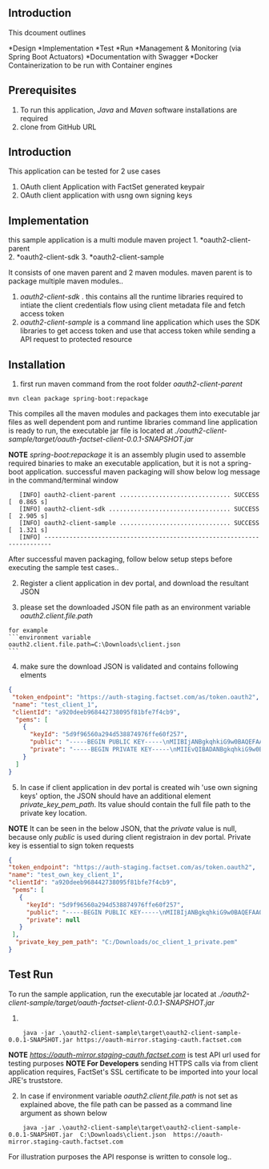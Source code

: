## Introduction
 This dcoument outlines 
 
*Design
*Implementation
*Test
*Run
*Management & Monitoring (via Spring Boot Actuators)
*Documentation with Swagger
*Docker Containerization to be run with Container engines

 
## Prerequisites
 1) To run this application, *Java* and *Maven* software installations are required
 2) clone from GitHub URL
 
## Introduction
 This application can be tested for 2 use cases
1. OAuth client Application with FactSet generated keypair
2. OAuth client  application with usng own signing keys

## Implementation
this sample application is a multi module maven project
	1. *oauth2-client-parent      
	2. *oauth2-client-sdk
	3. *oauth2-client-sample                                        

It consists of one maven parent and 2 maven modules. maven parent is  to package multiple maven modules..
1. *oauth2-client-sdk* . this contains all the runtime libraries required to intiate the client credentials flow using client metadata file and fetch access token
2. *oauth2-client-sample* is a command line application which uses the SDK libraries to get access token and use that access token while sending a API request to protected resource

## Installation
  
 1. first run maven command from the root folder *oauth2-client-parent*
 
  ```maven
  mvn clean package spring-boot:repackage
 ```
  This compiles all the maven modules and packages them into executable jar files as well dependent pom and runtime libraries
  command line application is ready to run, the executable jar file is located at *./oauth2-client-sample/target/oauth-factset-client-0.0.1-SNAPSHOT.jar*

 **NOTE** *spring-boot:repackage* it is an assembly plugin used to assemble required binaries to make an executable application, but it is not a spring-boot application.
 successful maven packaging will show below log message in the command/terminal window
 ````maven log
	[INFO] oauth2-client-parent ............................... SUCCESS [  0.865 s]
	[INFO] oauth2-client-sdk .................................. SUCCESS [  2.905 s]
	[INFO] oauth2-client-sample ............................... SUCCESS [  1.321 s]
	[INFO] ------------------------------------------------------------------------
````
After successful maven packaging, follow below setup steps before executing the sample test cases..
  
  2. Register a client application in dev portal, and download the resultant JSON
  
  3. please set the downloaded JSON file path as an environment variable *oauth2.client.file.path*
  
	for example
	```environment variable
	oauth2.client.file.path=C:\Downloads\client.json
	```
  4. make sure the download JSON is validated and contains following elments
  
```json
{
 "token_endpoint": "https://auth-staging.factset.com/as/token.oauth2",
 "name": "test_client_1",
 "clientId": "a920deeb968442738095f81bfe7f4cb9",
  "pems": [
    {
      "keyId": "5d9f96560a294d538874976ffe60f257",
      "public": "-----BEGIN PUBLIC KEY-----\nMIIBIjANBgkqhkiG9w0BAQEFAAOCAQ8AMIIBCgKCAQEAnilvVxPGaGSWejzD/QyE\n0gVcxn7kgsiCeVJyZheJ53HJWMgcCgaC2ywj7GDomsOiAYK2SrbVv7LzDmy16sl1\ntHXnX8OGPfcckgWqxE+mwaeneo4SY7a09Ae48fB4Faa5+9CcG2ppwOZo9tAO9n6G\nYusEj2ZsQROc2wnGIARUZ98bng9ZdnpaVMx1J2AsSy0W4uMMx7wt/dbVlXuiTGYW\nni/cztVvGC1VAsxDnN4nE5SFh6M86YYNC91e38U0UxBhDxuNncDV/AmfUyltRnpl\n8fOI8zJ5f1vNVZIbcWEkyyQelrev3CfCA23SUvFmgcPwCvVr+NOuUCfSTIw9p5TF\nCQIDAQAB\n-----END PUBLIC KEY-----\n",
      "private": "-----BEGIN PRIVATE KEY-----\nMIIEvQIBADANBgkqhkiG9w0BAQEFAASCBKcwggSjAgEAAoIBAQCeKW9XE8ZoZJZ6\nPMP9DITSBVzGfuSCyIJ5UnJmF4nncclYyBwKBoLbLCPsYOiaw6IBgrZKttW/svMO\nbLXqyXW0dedfw4Y99xySBarET6bBp6d6jhJjtrT0B7jx8HgVprn70JwbamnA5mj2\n0A72foZi6wSPZmxBE5zbCcYgBFRn3xueD1l2elpUzHUnYCxLLRbi4wzHvC391tWV\ne6JMZhaeL9zO1W8YLVUCzEOc3icTlIWHozzphg0L3V7fxTRTEGEPG42dwNX8CZ9T\nKW1GemXx84jzMnl/W81VkhtxYSTLJB6Wt6/cJ8IDbdJS8WaBw/AK9Wv4065QJ9JM\njD2nlMUJAgMBAAECggEABqYRQyTWq17HIJ5bUtDq6HVHQCTncEQDkBwSKQ6GQo96\n+lt3Kki5yYLig7ZTMOZWch/Pj/Z9p9Ba/Vk+kH8ljo+CSXlLtGEl91F7q0L57Jwi\nozlDtqNgmf2VHb6RHb/jg51yYoinp29ILE/0wRHyjkf46hpRJK8xYdfYV1I3RiJ+\nhV+zhBbe5yAqaKdskC8G6rwtxrSxkX03lj+pkheU8arkMadQDF49wZ3++11TQT0b\nKT6aoiWkN2ysftpdOpXkW3sCQSLCn7JP1pri/u23LMzieexYb0SrjCdnh6u8OPe/\nTaiO0D3nfxLeKbJtuu8LAC07u9TB7FbS/GjIkWS2zQKBgQD9V05Z8v7GoZ6mwqYq\nBQQPycQnWwFLPOi8lltvBLr7fSsOhFS/e45CFn4rvgJvCqQr6swkS72kgpfXrAua\n3MpimKZJrfL9ktBJY8Yi6FwXiAwkHTCmyf/wPl1yn+0e4iJdWD6FjpeG/4ooVTLI\n2i83b+rBlNbK1aJuv+XCKUm4ywKBgQCf0mUbyAXwQCKbHgdMvbIr0wxzO/7JRqoq\nJNQ0+bFUEST4PbmswskQJghYmog3qEQ4r4oTP//BjKCBk+mKInJStVULzGZCfEdo\n/ejDdk4O/jOoOOSE9/liK9a+pdkh0Hpvb1z3TrRmyJI+Dmpji3JYmMovonqKuqki\nNB37bjEC+wKBgQC97uyxBzr31EfLondNXYFUDOLg1pu7uqiKaveV3igJUCgttAyN\nmqZm6dIiHUxZz9KRknEGbTp60eXhLf1tV0bscKGK770TWzSJMSJlHWudwMPJd5D4\nGs2lYjxRKZFu6/7zmKsXGnaEIaWE44s1hk6L834/L8VxQIWNHpW04ZuBzQKBgFWY\nvYYvjt6put8RKh+zyWUnV5ewHjl2m1SO/QiSYqL/u6kohfU9Lap0dCvgN+x3NnKV\nsYG12Si0RJKhwYa2BDy/2ZjEFFCvdx+IPc3R4uSsyMXkEqAUn4AwsobRFIXDvo9I\nOaZKhNw3t/t8hQZjfQ5uZns0riT26/bhqt0qmx1ZAoGARGIK+eA69eIjEIaVFkZM\neXKz7wsjcPuCqbr/ELjdelP/djssMJkfXYo1JTS/6Cb1wR6B+5usU+nZrW1Eq6gg\n84W7Wnc/kbayMtNVhoqDuCOs4aL2pVvQg2HCFq+uTYsRXRSD59oOzvRKOX3jDx46\ncK7n4cyrYZQlabX3pccJ0cs=\n-----END PRIVATE KEY-----\n"
    }
  ]
}
```
 5. In case if client application in dev portal is created wih 'use own signing keys' option, the JSON should have an additional element 
 *private_key_pem_path*. Its value should contain the full file path to the private key location.
 
 **NOTE** It can be seen in the below JSON, that the *private* value is null, because only *public* is used during client registraion in dev portal. Private key is essential to sign token requests
 
 ```json
{
 "token_endpoint": "https://auth-staging.factset.com/as/token.oauth2",
 "name": "test_own_key_client_1",
 "clientId": "a920deeb968442738095f81bfe7f4cb9",
  "pems": [
    {
      "keyId": "5d9f96560a294d538874976ffe60f257",
      "public": "-----BEGIN PUBLIC KEY-----\nMIIBIjANBgkqhkiG9w0BAQEFAAOCAQ8AMIIBCgKCAQEAnilvVxPGaGSWejzD/QyE\n0gVcxn7kgsiCeVJyZheJ53HJWMgcCgaC2ywj7GDomsOiAYK2SrbVv7LzDmy16sl1\ntHXnX8OGPfcckgWqxE+mwaeneo4SY7a09Ae48fB4Faa5+9CcG2ppwOZo9tAO9n6G\nYusEj2ZsQROc2wnGIARUZ98bng9ZdnpaVMx1J2AsSy0W4uMMx7wt/dbVlXuiTGYW\nni/cztVvGC1VAsxDnN4nE5SFh6M86YYNC91e38U0UxBhDxuNncDV/AmfUyltRnpl\n8fOI8zJ5f1vNVZIbcWEkyyQelrev3CfCA23SUvFmgcPwCvVr+NOuUCfSTIw9p5TF\nCQIDAQAB\n-----END PUBLIC KEY-----\n",
	  "private": null
    }
  ],
   "private_key_pem_path": "C:/Downloads/oc_client_1_private.pem"
}
```

## Test Run
To run the sample application, run the executable jar located at *./oauth2-client-sample/target/oauth-factset-client-0.0.1-SNAPSHOT.jar*

1. 
```command line
	java -jar .\oauth2-client-sample\target\oauth2-client-sample-0.0.1-SNAPSHOT.jar https://oauth-mirror.staging-cauth.factset.com

```
**NOTE** *https://oauth-mirror.staging-cauth.factset.com* is test API url used for testing purposes
**NOTE For Developers** sending HTTPS calls via from client application requires, FactSet's SSL certificate to be imported into your local JRE's truststore. 

2. In case if environment variable *oauth2.client.file.path* is not set as explained above, the file path can be passed as a command line argument as shown below

```command line
	java -jar .\oauth2-client-sample\target\oauth2-client-sample-0.0.1-SNAPSHOT.jar  C:\Downloads\client.json  https://oauth-mirror.staging-cauth.factset.com

```
 For illustration purposes the API response is written to console log..

